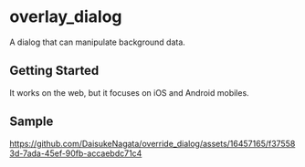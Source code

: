 # overlay_dialog

A dialog that can manipulate background data.

## Getting Started

It works on the web, but it focuses on iOS and Android mobiles.

## Sample

https://github.com/DaisukeNagata/override_dialog/assets/16457165/f375583d-7ada-45ef-90fb-accaebdc71c4

